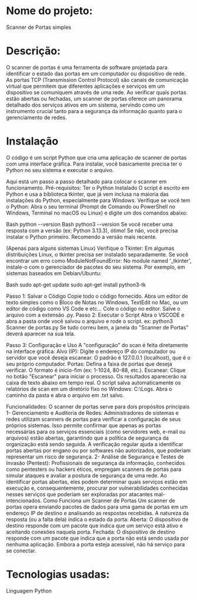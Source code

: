 # Nome do projeto:
Scanner de Portas simples

# Descrição:
O scanner de portas é uma ferramenta de software projetada para identificar o estado das portas em um computador ou dispositivo de rede.
As portas TCP (Transmission Control Protocol) são canais de comunicação virtual que permitem que diferentes aplicações e serviços em um dispositivo se comuniquem através de uma rede.
Ao verificar quais portas estão abertas ou fechadas, um scanner de portas oferece um panorama detalhado dos serviços ativos em um sistema, servindo como um instrumento crucial tanto para a segurança da informação quanto para o gerenciamento de redes.

# Instalação
O código é um script Python que cria uma aplicação de scanner de portas com uma interface gráfica.
Para instalar, você basicamente precisa ter o Python no seu sistema e executar o arquivo.

Aqui está um passo a passo detalhado para colocar o scanner em funcionamento.
Pré-requisitos: Ter o Python Instalado
O script é escrito em Python e usa a biblioteca tkinter, que já vem inclusa na maioria das instalações do Python, especialmente para Windows.
Verifique se você tem o Python: Abra o seu terminal (Prompt de Comando ou PowerShell no Windows, Terminal no macOS ou Linux) e digite um dos comandos abaixo:

Bash
python --version
Bash
python3 --version
Se você receber uma resposta com a versão (ex: Python 3.13.3), ótimo!
Se não, você precisa instalar o Python primeiro.
Recomendo a versão mais recente.

(Apenas para alguns sistemas Linux) Verifique o Tkinter: Em algumas distribuições Linux, o tkinter precisa ser instalado separadamente.
Se você encontrar um erro como ModuleNotFoundError: No module named '_tkinter', instale-o com o gerenciador de pacotes do seu sistema.
Por exemplo, em sistemas baseados em Debian/Ubuntu:

Bash
sudo apt-get update
sudo apt-get install python3-tk

Passo 1: Salvar o Código
Copie todo o código fornecido.
Abra um editor de texto simples como o Bloco de Notas no Windows, TextEdit no Mac, ou um editor de código como VS Code e etc...
Cole o código no editor.
Salve o arquivo com a extensão .py.
Passo 2: Executar o Script
Abra o VSCODE e abra a pasta onde você salvou o arquivo e rode o script.
ex: python3 Scanner de portas.py
Se tudo correu bem, a janela do "Scanner de Portas" deverá aparecer na sua tela.

Passo 3: Configuração e Uso
A "configuração" do scan é feita diretamente na interface gráfica:
Alvo (IP): Digite o endereço IP do computador ou servidor que você deseja escanear. O padrão é 127.0.0.1 (localhost), que é o seu próprio computador.
Portas: Defina a faixa de portas que deseja verificar. O formato é inicio-fim (ex: 1-1024, 80-88, etc.).
Escanear: Clique no botão "Escanear" para iniciar o processo. Os resultados aparecerão na caixa de texto abaixo em tempo real.
O script salva automaticamente os relatórios de scan em um diretório fixo no Windows: C:\Logs. Abra o caminho da pasta e abra o arquivo em .txt salvo.

Funcionalidades: 
O scanner de portas serve para dois propósitos principais
1- Gerenciamento e Auditoria de Redes: Administradores de sistemas e redes utilizam scanners de portas para verificar a configuração de seus próprios sistemas.
Isso permite confirmar que apenas as portas necessárias para os serviços essenciais (como servidores web, e-mail ou arquivos) estão abertas, garantindo que a política de segurança da organização está sendo seguida. A verificação regular ajuda a identificar portas abertas por engano ou por softwares não autorizados, que poderiam representar um risco de segurança.
2- Análise de Segurança e Testes de Invasão (Pentest): Profissionais de segurança da informação, conhecidos como pentesters ou hackers éticos, empregam scanners de portas para simular ataques e avaliar a postura de segurança de uma rede. Ao identificar portas abertas, eles podem determinar quais serviços estão em execução e, consequentemente, procurar por vulnerabilidades conhecidas nesses serviços que poderiam ser exploradas por atacantes mal-intencionados.
Como Funciona um Scanner de Portas
Um scanner de portas opera enviando pacotes de dados para uma gama de portas em um endereço IP de destino e analisando as respostas recebidas. A natureza da resposta (ou a falta dela) indica o estado da porta:
Aberta: O dispositivo de destino responde com um pacote que indica que um serviço está ativo e aceitando conexões naquela porta.
Fechada: O dispositivo de destino responde com um pacote que indica que a porta não está sendo usada por nenhuma aplicação. Embora a porta esteja acessível, não há serviço para se conectar.

# Tecnologias usadas:
Linguagem Python

